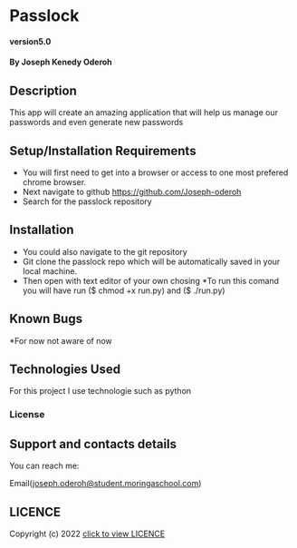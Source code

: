 #  Passlock

#### version5.0

#### By Joseph Kenedy Oderoh

## Description
This app will create an amazing application that will help us manage our passwords and even generate new passwords
## Setup/Installation Requirements
* You will first need to get into a browser or access to one most prefered chrome browser. 
* Next navigate to github https://github.com/Joseph-oderoh
* Search for the passlock repository


## Installation
* You could also navigate to the git repository 
* Git clone  the passlock repo which will be automatically saved in your local machine.
* Then open with  text editor of your own chosing 
*To run this comand you will have   run ($ chmod +x run.py)  and ($ ./run.py)
## Known Bugs
*For now not aware of now 

## Technologies Used
For this project I use technologie such as python

### License
## Support and contacts details
You can reach me:

Email(joseph.oderoh@student.moringaschool.com) 

## LICENCE  
Copyright (c) 2022 [click to view LICENCE](LICENSE)





